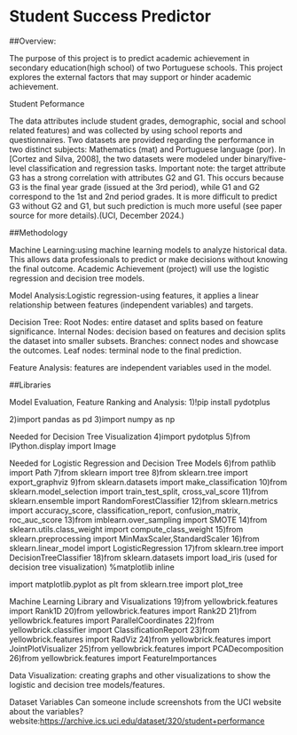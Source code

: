 # Student Success Predictor 

##Overview:

The purpose of this project is to predict academic achievement in secondary education(high school) of two Portuguese schools. This project explores the external factors that may support or hinder academic achievement.

Student Peformance

The data attributes include student grades, demographic, social and school related features) and was collected by using school reports and questionnaires. Two datasets are provided regarding the performance in two distinct subjects: Mathematics (mat) and Portuguese language (por). In [Cortez and Silva, 2008], the two datasets were modeled under binary/five-level classification and regression tasks. Important note: the target attribute G3 has a strong correlation with attributes G2 and G1. This occurs because G3 is the final year grade (issued at the 3rd period), while G1 and G2 correspond to the 1st and 2nd period grades. It is more difficult to predict G3 without G2 and G1, but such prediction is much more useful (see paper source for more details).(UCI, December 2024.)

##Methodology

Machine Learning:using machine learning models to analyze historical data. This allows data professionals to predict or make decisions without knowing the final outcome. Academic Achievement (project) will use the logistic regression and decision tree models.

Model Analysis:Logistic regression-using features, it applies a linear relationship between features (independent variables) and targets.

Decision Tree: Root Nodes: entire dataset and splits based on feature significance. Internal Nodes: decision based on features and decision splits the dataset into smaller subsets. Branches: connect nodes and showcase the outcomes. Leaf nodes: terminal node to the final prediction.

Feature Analysis: features are independent variables used in the model.

##Libraries

Model Evaluation, Feature Ranking and Analysis:
1)!pip install pydotplus

2)import pandas as pd
3)import numpy as np

Needed for Decision Tree Visualization
4)import pydotplus
5)from IPython.display import Image

Needed for Logistic Regression and Decision Tree Models
6)from pathlib import Path
7)from sklearn import tree
8)from sklearn.tree import export_graphviz
9)from sklearn.datasets import make_classification
10)from sklearn.model_selection import train_test_split, cross_val_score
11)from sklearn.ensemble import RandomForestClassifier
12)from sklearn.metrics import accuracy_score, classification_report, confusion_matrix, roc_auc_score
13)from imblearn.over_sampling import SMOTE
14)from sklearn.utils.class_weight import compute_class_weight
15)from sklearn.preprocessing import MinMaxScaler,StandardScaler
16)from sklearn.linear_model import LogisticRegression 
17)from sklearn.tree import DecisionTreeClassifier
18)from sklearn.datasets import load_iris (used for decision tree visualization)
%matplotlib inline

import matplotlib.pyplot as plt
from sklearn.tree import plot_tree

Machine Learning Library and Visualizations
19)from yellowbrick.features import Rank1D
20)from yellowbrick.features import Rank2D 
21)from yellowbrick.features import ParallelCoordinates
22)from yellowbrick.classifier import ClassificationReport
23)from yellowbrick.features import RadViz
24)from yellowbrick.features import JointPlotVisualizer
25)from yellowbrick.features import PCADecomposition
26)from yellowbrick.features import FeatureImportances


Data Visualization: creating graphs and other visualizations to show the logistic and decision tree models/features.

Dataset Variables
Can someone include screenshots from the UCI website about the variables? website:https://archive.ics.uci.edu/dataset/320/student+performance



